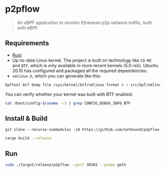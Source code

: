 # p2pflow

> An eBPF application to monitor Ethereum p2p network traffic, built with eBPF.

## Requirements

* [Rust](https://www.rust-lang.org/tools/install)
* Up-to-date Linux kernel. The project is built on technology like `CO-RE` and `BTF`, which is only
available in more recent kernels (5.0-ish). Ubuntu 20.10 has configured and packaged all the required dependencies.
* `vmlinux.h`, which you can generate like this:
```bash
bpftool btf dump file /sys/kernel/btf/vmlinux format c > src/bpf/vmlinux.h
```
You can verify whether your kernel was built with BTF enabled:

```bash
cat /boot/config-$(uname -r) | grep CONFIG_DEBUG_INFO_BTF
```
## Install & Build
```
git clone --recurse-submodules -j8 https://github.com/netbound/p2pflow
```

```bash
cargo build --release
```

## Run
```bash
sudo ./target/release/p2pflow --port 30303 --pname geth
```